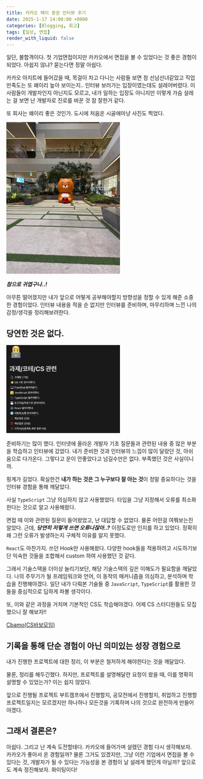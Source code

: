 ```yaml
---
title: 카카오 페이 증권 인터뷰 후기
date: 2025-1-17 14:00:00 +0900
categories: [Blogging, 회고]
tags: [일상, 면접]
render_with_liquid: false
---
```


일단, 불합격이다. 첫 기업면접이지만 카카오에서 면접을 볼 수 있었다는 것 좋은 경험이 되었다. 아쉽지 않냐? 묻는다면 정말 아쉽다.

카카오 아지트에 들어갔을 때, 목걸이 차고 다니는 사람들 보면 참 선남선녀같았고 직업 만족도는 또 왜이리 높아 보이는지.. 인터뷰 보러가는 입장이였는데도 설레어버렸다.
이사람들이 개발자인지 아닌지도 모르고, 내가 일하는 입장도 아니지만 이렇게 가슴 설레는 걸 보면 난 개발자로 진로를 바꾼 것 참 잘한거 같다.

또 회사는 왜이리 좋은 것인가. 도시에 처음온 시골애마냥 사진도 찍었다.

<img src="/assets/img/blogging/retrospect/250117/kakao_interview_1.JPG" alt="kakao_pay_interview_1" width="300">

***참으로 귀엽구나..!***

아무튼 떨어졌지만 내가 앞으로 어떻게 공부해야할지 방향성을 정할 수 있게 해준 소중한 경험이었다.
인터뷰 내용을 적을 순 없지만 인터뷰를 준비하며, 마무리하며 느낀 나의 감정/생각을 정리해보려한다.

## 당연한 것은 없다.

<img src="/assets/img/blogging/retrospect/250117/kakao_interview_2.png" alt="kakao_pay_interview_2" width="300">

준비하기는 많이 했다. 인터넷에 올라온 개발자 기초 질문들과 관련된 내용 중 많은 부분을 학습하고 인터뷰에 갔었다. 내가 준비한 것과 인터뷰의 느낌이 많이 달랐던 것, 아쉬움으로 다가온다.
그렇다고 운이 안좋았다고 넘길수만은 없다. 부족했던 것은 사실이니까.

핑계가 길었다. 확실한건 **내가 하는 것은 그 누구보다 잘 아는 것**이 정말 중요하다는 것을 인터뷰 경험을 통해 깨달았다.

사실 `TypeScript` 그냥 의심하지 않고 사용했었다. 타입을 그냥 지정해서 오류를 최소화한다는 것으로 알고 사용해왔다.

면접 때 이와 관련된 질문이 들어왔었고, 난 대답할 수 없었다. 물론 어떤걸 여쭤보는진 알았다. 근데, ***당연히 저렇게 쓰면 오류나잖아..?*** 이정도로만 인지를 하고 있었다. 정확히 왜 그런 오류가 발생하는지 구체적 이유를 알지 못했다.

`React`도 마찬가지. 쓰던 Hook만 사용해왔다. 다양한 hook들을 적용하려고 시도하기보단 익숙한 것들을 조합해서 custom 하여 사용했던 것 같다.

그래서 기술스택을 더이상 늘리기보단, 해당 기술스택의 깊은 이해도가 필요함을 깨달았다. 나의 주무기가 될 프레임워크와 언어, 이 동작의 매커니즘을 의심하고, 분석하며 학습을 진행해야겠다.
일단 내가 다뤄본 기술들 중 `JavaScript`, `TypeScript`를 활용한 것들을 중심적으로 딥하게 파볼 생각이다.

또, 이와 같은 과정을 거치며 기본적인 CS도 학습해야겠다. 어제 CS 스터디원들도 모집했으니 잘 해보자!!

[Cbamo(CS바보모임)](https://github.com/scorchedrice/cbamo)

## 기록을 통해 단순 경험이 아닌 의미있는 성장 경험으로

내가 진행한 프로젝트에 대한 정리, 이 부분은 철저하게 해야한다는 것을 깨달았다.

물론, 정리를 해두긴했다. 하지만, 프로젝트를 설명해달란 요청이 왔을 때, 이를 명확히 설명할 수 있었는가? 이는 쉽지 않았다.

앞으로 진행될 프로젝트 부트캠프에서 진행할지, 공모전에서 진행할지, 취업하고 진행할 프로젝트일지는 모르겠지만 하나하나 모든것을 기록하며 나의 것으로 완전하게 만들어야겠다.

## 그래서 결론은?

아쉽다. 그리고 난 계속 도전할테다. 카카오에 들어가며 설렜던 경험 다시 생각해보자. 카카오가 좋아서 온 경험일까? 물론 그거도 있겠지만, 그냥 이런 기업에서 면접을 볼 수 있다는 것, 개발자가 될 수 있다는 가능성을 본 경험이 날 설레게 했던게 아닐까?
앞으로도 계속 정진해보자. 화이팅이다!
